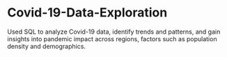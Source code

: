 # Covid-19-Data-Exploration
Used SQL to analyze Covid-19 data, identify trends and patterns, and gain insights into pandemic impact across regions, factors such as population density and demographics.
